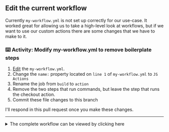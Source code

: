 ## Edit the current workflow

Currently `my-workflow.yml` is not set up correctly for our use-case. It worked great for allowing us to take a high-level look at workflows, but if we want to use our custom actions there are some changes that we have to make to it.

### :keyboard: Activity: Modify my-workflow.yml to remove boilerplate steps

1. [Edit]({{workflowFile}}) the `my-workflow.yml`.
2. Change the `name:` property located on `line 1` of `my-workflow.yml` to `JS Actions`
3. Rename the job from `build` to `action`
4. Remove the two steps that run commands, but leave the step that runs the checkout action.
5. Commit these file changes to this branch

I'll respond in this pull request once you make these changes.

---

<details><summary>The complete workflow can be viewed by clicking here</summary>

```yaml
name: JS Actions

on: [push]

jobs:
  action:
    runs-on: ubuntu-latest

    steps:
      - uses: actions/checkout@v1
```

</details>
